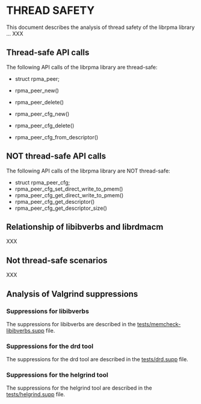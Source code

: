 # THREAD SAFETY

This document describes the analysis of thread safety of the librpma library ... XXX

## Thread-safe API calls

The following API calls of the librpma library are thread-safe:
- struct rpma_peer;
- rpma_peer_new()
- rpma_peer_delete()

- rpma_peer_cfg_new()
- rpma_peer_cfg_delete()
- rpma_peer_cfg_from_descriptor()


## NOT thread-safe API calls

The following API calls of the librpma library are NOT thread-safe:
- struct rpma_peer_cfg;
- rpma_peer_cfg_set_direct_write_to_pmem()
- rpma_peer_cfg_get_direct_write_to_pmem()
- rpma_peer_cfg_get_descriptor()
- rpma_peer_cfg_get_descriptor_size()

## Relationship of libibverbs and librdmacm

XXX

## Not thread-safe scenarios

XXX

## Analysis of Valgrind suppressions

### Suppressions for libibverbs

The suppressions for libibverbs are described in the [tests/memcheck-libibverbs.supp](tests/memcheck-libibverbs.supp) file.

### Suppressions for the drd tool

The suppressions for the drd tool are described in the [tests/drd.supp](tests/drd.supp) file.

### Suppressions for the helgrind tool

The suppressions for the helgrind tool are described in the [tests/helgrind.supp](tests/helgrind.supp) file.
